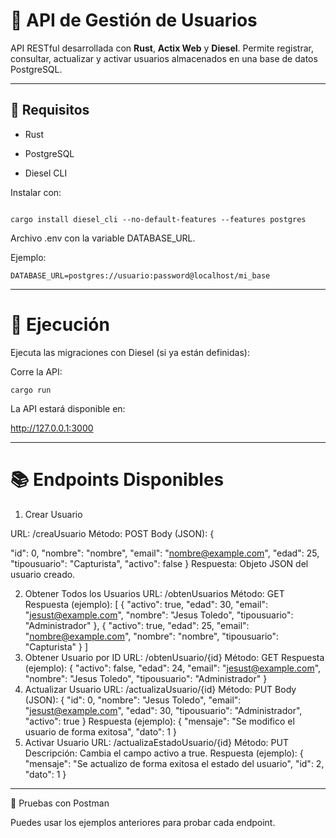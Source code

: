 
# 📘 API de Gestión de Usuarios

  

API RESTful desarrollada con **Rust**, **Actix Web** y **Diesel**. Permite registrar, consultar, actualizar y activar usuarios almacenados en una base de datos PostgreSQL.

  

---

  

## 🔧 Requisitos

  

- Rust

- PostgreSQL

- Diesel CLI

Instalar con:

```

cargo install diesel_cli --no-default-features --features postgres
```
Archivo .env con la variable DATABASE_URL.

Ejemplo:
```
DATABASE_URL=postgres://usuario:password@localhost/mi_base
```
----
# 🚀 Ejecución  

Ejecuta las migraciones con Diesel (si ya están definidas):

Corre la API:
```
cargo run
```
  

La API estará disponible en:

http://127.0.0.1:3000

---  

# 📚 Endpoints Disponibles

 1.  Crear Usuario

URL: /creaUsuario
Método: POST
Body (JSON):
{

"id": 0,
"nombre": "nombre",
"email": "nombre@example.com",
"edad": 25,
"tipousuario": "Capturista",
"activo": false
}
  Respuesta: Objeto JSON del usuario creado.

 2. Obtener Todos los Usuarios
URL: /obtenUsuarios
Método: GET
Respuesta (ejemplo):
[
{
"activo": true,
"edad": 30,
"email": "jesust@example.com",
"nombre": "Jesus Toledo",
"tipousuario": "Administrador"
},
{
"activo": true,
"edad": 25,
"email": "nombre@example.com",
"nombre": "nombre",
"tipousuario": "Capturista"
}
]
 3. Obtener Usuario por ID
URL: /obtenUsuario/{id}
Método: GET
Respuesta (ejemplo):
{
"activo": false,
"edad": 24,
"email": "jesust@example.com",
"nombre": "Jesus Toledo",
"tipousuario": "Administrador"
}
4. Actualizar Usuario
URL: /actualizaUsuario/{id}
Método: PUT
Body (JSON):
{
"id": 0,
"nombre": "Jesus Toledo",
"email": "jesust@example.com",
"edad": 30,
"tipousuario": "Administrador",
"activo": true
}
Respuesta (ejemplo):
{
"mensaje": "Se modifico el usuario de forma exitosa",
"dato": 1
}
5. Activar Usuario
URL: /actualizaEstadoUsuario/{id}
Método: PUT
Descripción: Cambia el campo activo a true.
Respuesta (ejemplo):
{
"mensaje": "Se actualizo de forma exitosa el estado del usuario",
"id": 2,
"dato": 1
}
----
  

🧪 Pruebas con Postman

  

Puedes usar los ejemplos anteriores para probar cada endpoint.

